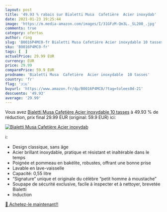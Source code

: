 ```yaml
---
layout: post
title: '49.93 % rabais sur Bialetti Musa  Cafetière  Acier inoxydab'
date: 2021-01-23 19:25:44
image: 'https://m.media-amazon.com/images/I/31GFzM-Qm3L._SL200_.jpg'
comments: true
category: ofertas
author: ring
slug: 'B0016P4MC0-fr Bialetti Musa Cafetière Acier inoxydable 10 tasses'
sku: 'B0016P4MC0-fr'
tags: [  ]
actualPrice: 29.99 EUR
currency: EUR
price: 29.99
comparePrice: 59.9 EUR
prodname: 'Bialetti Musa  Cafetière  Acier inoxydable  10 tasses'
country: 'fr'
flag: '🇫🇷'
buyurl: 'https://www.amazon.fr/dp/B0016P4MC0/?tag=tolees0d-21'
descuento: '49.93'
average: '29.99'
---
```


Vous avez [Bialetti Musa  Cafetière  Acier inoxydable  10 tasses](https://www.amazon.fr/dp/B0016P4MC0/?tag=tolees0d-21)  à  49.93 % de réduction, prix final  29.99 EUR (original: 59.9 EUR) ici:

[![Bialetti Musa  Cafetière  Acier inoxydab](https://m.media-amazon.com/images/I/31GFzM-Qm3L._SL200_.jpg)](https://www.amazon.fr/dp/B0016P4MC0/?tag=tolees0d-21)

ℹ️:

- Design classique, sans âge
- Acier brillant inoxydable, pratique et résistant et inaltérable dans le temps
- Poignée et pommeau en bakélite, robustes, offrant une bonne prise
- Lavable en lave-vaisselle
- Capacité: 0,55 litre
- “Signature” unique et originale du célèbre “petit homme à moustache”
- Soupape de sécurité exclusive, facile à inspecter et à nettoyer, brevetée Bialetti
- Induction

[🛒 Achetez-le maintenant!!](https://www.amazon.fr/dp/B0016P4MC0/?tag=tolees0d-21)
